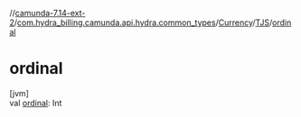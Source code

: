 //[camunda-7.14-ext-2](../../../../index.md)/[com.hydra_billing.camunda.api.hydra.common_types](../../index.md)/[Currency](../index.md)/[TJS](index.md)/[ordinal](ordinal.md)

# ordinal

[jvm]\
val [ordinal](ordinal.md): Int
